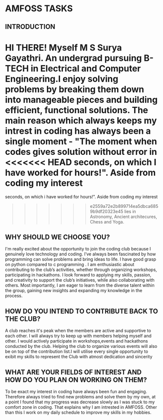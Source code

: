 # AMFOSS TASKS

## INTRODUCTION

HI THERE! Myself M S Surya Gayathri. An undergrad pursuing B-TECH in 
Electrical and Computer Engineering.I enjoy solving problems by breaking them
down into manageable pieces and building efficient, functional solutions.
The main reason which always keeps my intrest in coding has always been a 
single moment - "The moment when codes gives solution without error in 
<<<<<<< HEAD
seconds, on which I have worked for hours!". Aside from coding my interest
=======
seconds, on which i have worked for hours!". Aside from coding my interest
>>>>>>> e2559a72e2b899714ea5dbca6859b9df20323e45
lies in Astronomy, Ancient architecures, Chess and Yoga.  

## WHY SHOULD WE CHOOSE YOU?

I'm really excited about the opportunity to join the coding club because I
genuinely love technology and coding. I’ve always been fascinated by how
programming can solve problems and bring ideas to life. I have good grasp on
python compared to c programming . I am enthusiastic about contributing to 
the club’s activities, whether through organizing workshops, participating 
in hackathons. I look forward to applying my skills, passion, and creativity 
to support the club’s initiatives, while also collaborating with others. Most 
importantly, I am eager to learn from the diverse talent within the group, 
gaining new insights and expanding my knowledge in the process.

## HOW DO YOU INTEND TO CONTRIBUTE BACK TO THE CLUB?

A club reaches it's peak when the members are active and supportive to each 
other. I will always try to keep up with members helping myself and other.
I would actively participate in workshops,events and hackathons conducted by 
the club. Helping the club to organize various events will also be on top
of the contribution list.I will utilise every single opportunity to exibit 
my skills to represent the Club with atmost dedication and sincerity 

## WHAT ARE YOUR FIELDS OF INTEREST AND HOW DO YOU PLAN ON WORKING ON THEM?
 
To be exact my interest in coding have always been fun and engaging.
Therefore always tried to find new problems and solve them by my own,
at a point I found that my progress was decrease slowly as I was stuck to my
comfort zone in coding. That explains why I am intrested in AMFOSS. Other 
than this I work on my daily schedule to improve my skills in my hobbies. 

